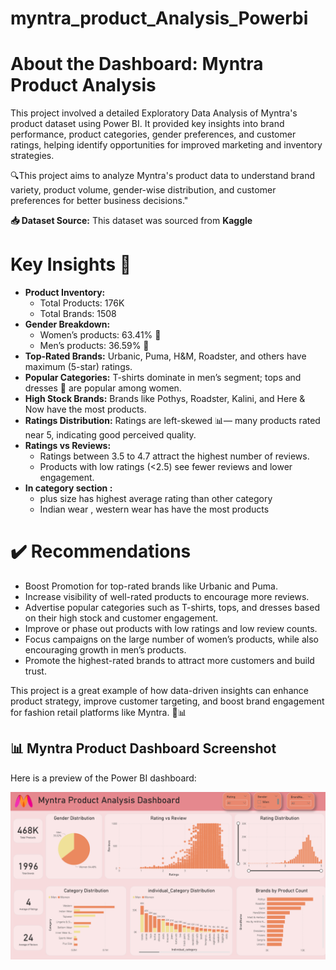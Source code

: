 # myntra_product_Analysis_Powerbi
# About the Dashboard: Myntra Product Analysis
This project involved a detailed Exploratory Data Analysis of Myntra's product dataset using Power BI. It provided key insights into brand performance, product categories, gender preferences, and customer ratings, helping identify opportunities for improved marketing and inventory strategies.

🔍This project aims to analyze Myntra's product data to understand brand variety, product volume, gender-wise distribution, and customer preferences for better business decisions."

**📥 Dataset Source:**
This dataset was sourced from **Kaggle**

# Key Insights 🌟

- **Product Inventory:**
  * Total Products: 176K
  * Total Brands: 1508
- **Gender Breakdown:**
  * Women’s products: 63.41% 👧
  * Men’s products: 36.59% 👦
- **Top-Rated Brands:** Urbanic, Puma, H&M, Roadster, and others have maximum (5-star) ratings.
- **Popular Categories:** T-shirts dominate in men’s segment; tops and dresses 👗 are popular among women.
- **High Stock Brands:** Brands like Pothys, Roadster, Kalini, and Here & Now have the most products.
- **Ratings Distribution:** Ratings are left-skewed 📊— many products rated near 5, indicating good perceived quality.
- **Ratings vs Reviews:**
  * Ratings between 3.5 to 4.7 attract the highest number of reviews.
  * Products with low ratings (<2.5) see fewer reviews and lower engagement.
- **In category section :**
  * plus size has highest average rating than other category
  * Indian wear , western wear has have the most products

# ✔️ Recommendations
* Boost Promotion for top-rated brands like Urbanic and Puma.
* Increase visibility of well-rated products to encourage more reviews.
* Advertise popular categories such as T-shirts, tops, and dresses based on their high stock and customer engagement.
* Improve or phase out products with low ratings and low review counts.
* Focus campaigns on the large number of women’s products, while also encouraging growth in men’s products.
* Promote the highest-rated brands to attract more customers and build trust.

This project is a great example of how data-driven insights can enhance product strategy, improve customer targeting, and boost brand engagement for fashion retail platforms like Myntra. 👗📊

## 📊 Myntra Product Dashboard Screenshot

Here is a preview of the Power BI dashboard:

![Power Bi Dashboard](https://github.com/sonaliaruk/myntra_product_Analysis_Powerbi/blob/main/Dashboard_Screenshot.png)


